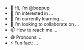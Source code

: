 - 👋 Hi, I’m @boppup
- 👀 I’m interested in ...
- 🌱 I’m currently learning ...
- 💞️ I’m looking to collaborate on ...
- 📫 How to reach me ...
- 😄 Pronouns: ...
- ⚡ Fun fact: ...

<!---
boppup/boppup is a ✨ special ✨ repository because its `README.md` (this file) appears on your GitHub profile.
You can click the Preview link to take a look at your changes.
--->
